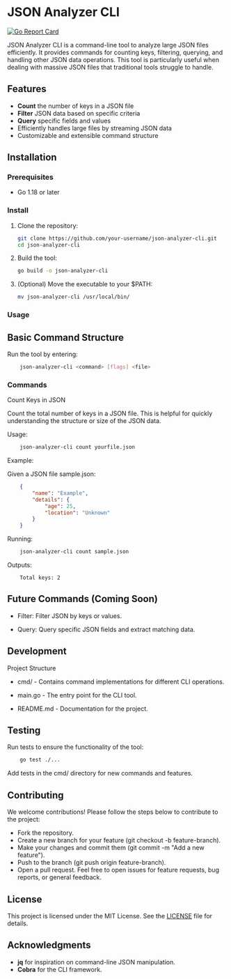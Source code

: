 
# JSON Analyzer CLI

[![Go Report Card](https://goreportcard.com/badge/github.com/Anasnechiyil/json-analyzer-cli)](https://goreportcard.com/report/github.com/Anasnechiyil/json-analyzer-cli)

JSON Analyzer CLI is a command-line tool to analyze large JSON files efficiently. It provides commands for counting keys, filtering, querying, and handling other JSON data operations. This tool is particularly useful when dealing with massive JSON files that traditional tools struggle to handle.

## Features

- **Count** the number of keys in a JSON file
- **Filter** JSON data based on specific criteria
- **Query** specific fields and values
- Efficiently handles large files by streaming JSON data
- Customizable and extensible command structure

## Installation

### Prerequisites
- Go 1.18 or later

### Install
1. Clone the repository:
   ```bash
   git clone https://github.com/your-username/json-analyzer-cli.git
   cd json-analyzer-cli

2. Build the tool:
    ```bash
    go build -o json-analyzer-cli

3. (Optional) Move the executable to your $PATH:
    ```bash
    mv json-analyzer-cli /usr/local/bin/

### Usage

## Basic Command Structure
Run the tool by entering:
```bash
    json-analyzer-cli <command> [flags] <file>
```

### Commands
Count Keys in JSON

Count the total number of keys in a JSON file. This is helpful for quickly understanding the structure or size of the JSON data.

Usage:
```bash
    json-analyzer-cli count yourfile.json
```

Example:

Given a JSON file sample.json:
```json
    {
        "name": "Example",
        "details": {
            "age": 25,
            "location": "Unknown"
        }
    }
```
Running:

```bash
    json-analyzer-cli count sample.json
```

Outputs:

```plaintext
    Total keys: 2
```

## Future Commands (Coming Soon)

- Filter: Filter JSON by keys or values.

- Query: Query specific JSON fields and extract matching data.

## Development
Project Structure

- cmd/ - Contains command implementations for different CLI operations.

- main.go - The entry point for the CLI tool.

- README.md - Documentation for the project.

## Testing
Run tests to ensure the functionality of the tool:
```bash
    go test ./...
```
Add tests in the cmd/ directory for new commands and features.

## Contributing

We welcome contributions! Please follow the steps below to contribute to the project:

- Fork the repository.
- Create a new branch for your feature (git checkout -b feature-branch).
- Make your changes and commit them (git commit -m "Add a new feature").
- Push to the branch (git push origin feature-branch).
- Open a pull request.
Feel free to open issues for feature requests, bug reports, or general feedback.

## License

This project is licensed under the MIT License. See the <a href="LICENSE">LICENSE</a> file for details.

## Acknowledgments

- **jq** for inspiration on command-line JSON manipulation.
- **Cobra** for the CLI framework.
